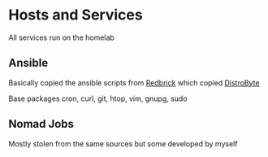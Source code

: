 # Hosts and Services
All services run on the homelab

## Ansible
Basically copied the ansible scripts from [Redbrick](https://github.com/redbrick/nomad) which copied [DistroByte](https://github.com/DistroByte/nomad/)

Base packages
cron, curl, git, htop, vim, gnupg, sudo

## Nomad Jobs
Mostly stolen from the same sources but some developed by myself

